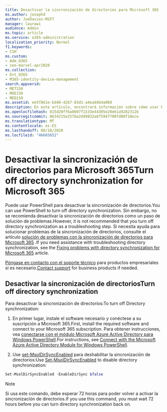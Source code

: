 ```yaml
---
title: Desactivar la sincronización de directorios para Microsoft 365
ms.author: josephd
author: JoeDavies-MSFT
manager: laurawi
audience: Admin
ms.topic: article
ms.service: o365-administration
localization_priority: Normal
f1.keywords:
- CSH
ms.custom:
- Adm_O365
- seo-marvel-apr2020
ms.collection:
- Ent_O365
- M365-identity-device-management
search.appverid:
- MET150
- MOE150
- MED150
ms.assetid: ee5f861e-bd48-4267-83d1-a4ead4b4a00d
description: En este artículo, encontrará información sobre cómo usar PowerShell para desactivar la sincronización de directorios para Microsoft 365.
ms.openlocfilehash: 815d20ff6a0697f1533e44305e20e61a9282312b
ms.sourcegitcommit: 8634215e257ba2d49832a8f5947700fd00f18ece
ms.translationtype: MT
ms.contentlocale: es-ES
ms.lasthandoff: 08/10/2020
ms.locfileid: "46603652"
---
```

# <a name="turn-off-directory-synchronization-for-microsoft-365"></a><span data-ttu-id="13904-103">Desactivar la sincronización de directorios para Microsoft 365</span><span class="sxs-lookup"><span data-stu-id="13904-103">Turn off directory synchronization for Microsoft 365</span></span>
<span data-ttu-id="13904-104">Puede usar PowerShell para desactivar la sincronización de directorios.</span><span class="sxs-lookup"><span data-stu-id="13904-104">You can use PowerShell to turn off directory synchronization.</span></span> <span data-ttu-id="13904-105">Sin embargo, no se recomienda desactivar la sincronización de directorios como un paso de solución de problemas.</span><span class="sxs-lookup"><span data-stu-id="13904-105">However, it is not recommended that you turn off directory synchronization as a troubleshooting step.</span></span> <span data-ttu-id="13904-106">Si necesita ayuda para solucionar problemas de la sincronización de directorios, consulte el artículo [solución de problemas con la sincronización de directorios para Microsoft 365](fix-problems-with-directory-synchronization.md) .</span><span class="sxs-lookup"><span data-stu-id="13904-106">If you need assistance with troubleshooting directory synchronization, see the [Fixing problems with directory synchronization for Microsoft 365](fix-problems-with-directory-synchronization.md) article.</span></span> 
  
<span data-ttu-id="13904-107">[Póngase en contacto con el soporte técnico](https://support.office.com/article/32a17ca7-6fa0-4870-8a8d-e25ba4ccfd4b) para productos empresariales si es necesario.</span><span class="sxs-lookup"><span data-stu-id="13904-107">[Contact support](https://support.office.com/article/32a17ca7-6fa0-4870-8a8d-e25ba4ccfd4b) for business products if needed.</span></span>
  
## <a name="turn-off-directory-synchronization"></a><span data-ttu-id="13904-108">Desactivar la sincronización de directorios</span><span class="sxs-lookup"><span data-stu-id="13904-108">Turn off directory synchronization</span></span>  
<span data-ttu-id="13904-109">Para desactivar la sincronización de directorios:</span><span class="sxs-lookup"><span data-stu-id="13904-109">To turn off Directory synchronization:</span></span>
  
1. <span data-ttu-id="13904-110">En primer lugar, instale el software necesario y conéctese a su suscripción a Microsoft 365.</span><span class="sxs-lookup"><span data-stu-id="13904-110">First, install the required software and connect to your Microsoft 365 subscription.</span></span> <span data-ttu-id="13904-111">Para obtener instrucciones, vea [conectarse con el módulo Microsoft Azure Active Directory para Windows PowerShell](https://docs.microsoft.com/office365/enterprise/powershell/connect-to-office-365-powershell#connect-with-the-microsoft-azure-active-directory-module-for-windows-powershell).</span><span class="sxs-lookup"><span data-stu-id="13904-111">For instructions, see [Connect with the Microsoft Azure Active Directory Module for Windows PowerShell](https://docs.microsoft.com/office365/enterprise/powershell/connect-to-office-365-powershell#connect-with-the-microsoft-azure-active-directory-module-for-windows-powershell).</span></span>
    
2. <span data-ttu-id="13904-112">Use [set-MsolDirSyncEnabled](https://go.microsoft.com/fwlink/p/?LinkId=821939) para deshabilitar la sincronización de directorios:</span><span class="sxs-lookup"><span data-stu-id="13904-112">Use [Set-MsolDirSyncEnabled](https://go.microsoft.com/fwlink/p/?LinkId=821939) to disable directory synchronization:</span></span> 
    
  ```powershell
  Set-MsolDirSyncEnabled -EnableDirSync $false
  ```

>[!Note]
><span data-ttu-id="13904-113">Si usa este comando, debe esperar 72 horas para poder volver a activar la sincronización de directorios.</span><span class="sxs-lookup"><span data-stu-id="13904-113">If you use this command, you must wait 72 hours before you can turn directory synchronization back on.</span></span>
>
 
